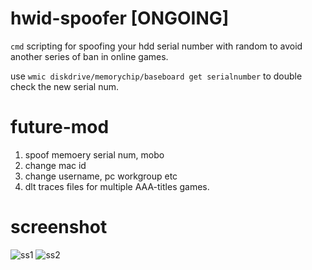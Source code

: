 # hwid-spoofer [ONGOING]

`cmd` scripting for spoofing your hdd serial number with random to avoid another series of ban in online games.

use `wmic diskdrive/memorychip/baseboard get serialnumber` to double check the new serial num.

# future-mod
1) spoof memoery serial num, mobo
2) change mac id
3) change username, pc workgroup etc
4) dlt traces files for multiple AAA-titles games.

# screenshot
![ss1](https://user-images.githubusercontent.com/51852197/110731470-5421c200-825d-11eb-8076-0b2b6e4294ce.PNG)
![ss2](https://user-images.githubusercontent.com/51852197/110731482-571cb280-825d-11eb-9c4d-50915be3455a.PNG)
